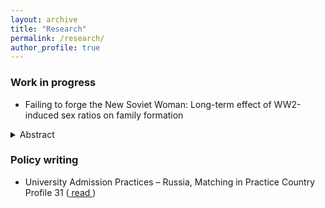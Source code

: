 ```yaml
---
layout: archive
title: "Research"
permalink: /research/
author_profile: true
---
```


### Work in progress

 * Failing to forge the New Soviet Woman: Long-term effect of WW2-induced sex ratios on family formation

  <details>
  <summary>Abstract</summary>
  <br>
  <blockquote style="text-align: justify;">
     Does male scarcity empower women, or, conversely, push them to become more dependent and conform to traditional gender roles? Drawing on the episode of extreme male scarcity caused by 27 million Soviet casualties during WWII, I find that male scarcity decreases women's bargaining power in the marriage market, leading to a long-term rise in conservative gender attitudes and willingness to create a family. Based on exogenous local within-region variation in the military deaths, I identify a causal effect of a 10 percentage-point increase in female share leading to a 3.3 percentage-point increase in the share of married females today. Using survey data, I document that in historically more male-scarce localities modern-day respondents are 11 percentage points more likely to find marriage important and 20 to 40 percentage points more likely to believe in conservative gender roles in the family. To reconcile these results with the literature, I show that the effect of sex ratio skewness is more pronounced in districts where females were already a part of the labor force before the war. Overall, I show how male scarcity, when female labor force participation is high to start with, leads to more conservative and family-oriented societal norms.
  </blockquote>
</details>

   

### Policy writing

 * University Admission Practices – Russia, Matching in Practice Country Profile 31 (<a href="https://www.matching-in-practice.eu/university-admission-practices-russia/"> read </a>)
